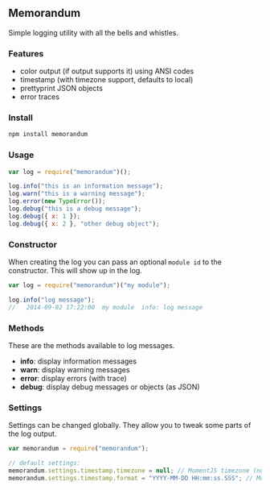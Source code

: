 ## Memorandum

Simple logging utility with all the bells and whistles.

### Features

- color output (if output supports it) using ANSI codes
- timestamp (with timezone support, defaults to local)
- prettyprint JSON objects
- error traces

### Install

```sh
npm install memorandum
```

### Usage

```js
var log = require("memorandum")();

log.info("this is an information message");
log.warn("this is a warning message");
log.error(new TypeError());
log.debug("this is a debug message");
log.debug({ x: 1 });
log.debug({ x: 2 }, "other debug object");
```

### Constructor

When creating the log you can pass an optional `module id` to the constructor. This will show up in the log.

```js
var log = require("memorandum")("my module");

log.info("log message");
//   2014-09-02 17:22:00  my module  info: log message
```

### Methods

These are the methods available to log messages.

- **info**: display information messages
- **warn**: display warning messages
- **error**: display errors (with trace)
- **debug**: display debug messages or objects (as JSON)

### Settings

Settings can be changed globally. They allow you to tweak some parts of the log output.

```js
var memorandum = require("memorandum");

// default settings:
memorandum.settings.timestamp.timezone = null; // MomentJS timezone (null = local)
memorandum.settings.timestamp.format = "YYYY-MM-DD HH:mm:ss.SSS"; // MomentJS format
```
